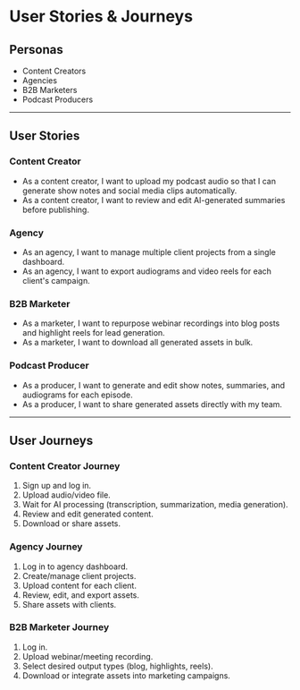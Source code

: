# User Stories & Journeys

## Personas
- Content Creators
- Agencies
- B2B Marketers
- Podcast Producers

---

## User Stories

### Content Creator
- As a content creator, I want to upload my podcast audio so that I can generate show notes and social media clips automatically.
- As a content creator, I want to review and edit AI-generated summaries before publishing.

### Agency
- As an agency, I want to manage multiple client projects from a single dashboard.
- As an agency, I want to export audiograms and video reels for each client's campaign.

### B2B Marketer
- As a marketer, I want to repurpose webinar recordings into blog posts and highlight reels for lead generation.
- As a marketer, I want to download all generated assets in bulk.

### Podcast Producer
- As a producer, I want to generate and edit show notes, summaries, and audiograms for each episode.
- As a producer, I want to share generated assets directly with my team.

---

## User Journeys

### Content Creator Journey
1. Sign up and log in.
2. Upload audio/video file.
3. Wait for AI processing (transcription, summarization, media generation).
4. Review and edit generated content.
5. Download or share assets.

### Agency Journey
1. Log in to agency dashboard.
2. Create/manage client projects.
3. Upload content for each client.
4. Review, edit, and export assets.
5. Share assets with clients.

### B2B Marketer Journey
1. Log in.
2. Upload webinar/meeting recording.
3. Select desired output types (blog, highlights, reels).
4. Download or integrate assets into marketing campaigns. 